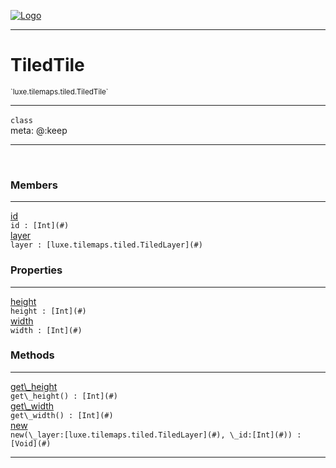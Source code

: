 
[![Logo](../../../../images/logo.png)](../../../../api/index.html)

---



<h1>TiledTile</h1>
<small>`luxe.tilemaps.tiled.TiledTile`</small>



---

`class`
<span class="meta">
<br/>meta: @:keep
</span>


---


&nbsp;
&nbsp;






<h3>Members</h3> <hr/><span class="member apipage">
                <a name="id"><a class="lift" href="#id">id</a></a><div class="clear"></div>
                <code class="signature apipage">id : [Int](#)</code><br/></span>
            <span class="small_desc_flat"></span><span class="member apipage">
                <a name="layer"><a class="lift" href="#layer">layer</a></a><div class="clear"></div>
                <code class="signature apipage">layer : [luxe.tilemaps.tiled.TiledLayer](#)</code><br/></span>
            <span class="small_desc_flat"></span>



<h3>Properties</h3> <hr/><span class="member apipage">
                <a name="height"><a class="lift" href="#height">height</a></a><div class="clear"></div>
                <code class="signature apipage">height : [Int](#)</code><br/></span>
            <span class="small_desc_flat"></span><span class="member apipage">
                <a name="width"><a class="lift" href="#width">width</a></a><div class="clear"></div>
                <code class="signature apipage">width : [Int](#)</code><br/></span>
            <span class="small_desc_flat"></span>



<h3>Methods</h3> <hr/><span class="method apipage">
            <a name="get_height"><a class="lift" href="#get_height">get\_height</a></a><div class="clear"></div>
            <code class="signature apipage">get\_height() : [Int](#)</code><br/><span class="small_desc_flat"></span>
        </span>
    <span class="method apipage">
            <a name="get_width"><a class="lift" href="#get_width">get\_width</a></a><div class="clear"></div>
            <code class="signature apipage">get\_width() : [Int](#)</code><br/><span class="small_desc_flat"></span>
        </span>
    <span class="method apipage">
            <a name="new"><a class="lift" href="#new">new</a></a><div class="clear"></div>
            <code class="signature apipage">new(\_layer:[luxe.tilemaps.tiled.TiledLayer](#)<span></span>, \_id:[Int](#)<span></span>) : [Void](#)</code><br/><span class="small_desc_flat"></span>
        </span>
    






---

&nbsp;
&nbsp;
&nbsp;
&nbsp;